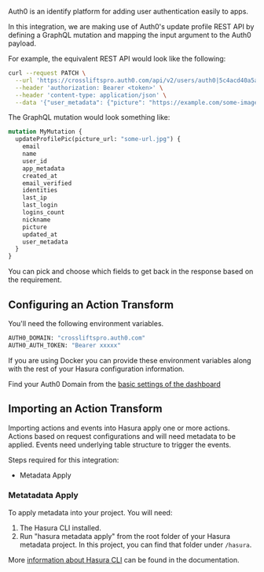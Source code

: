 Auth0 is an identify platform for adding user authentication easily to apps.

In this integration, we are making use of Auth0's update profile REST API by defining a GraphQL mutation and mapping the input argument to the Auth0 payload.

For example, the equivalent REST API would look like the following:

```bash
curl --request PATCH \
  --url 'https://crossliftspro.auth0.com/api/v2/users/auth0|5c4acd40a5a4833f69d6bc45' \
  --header 'authorization: Bearer <token>' \
  --header 'content-type: application/json' \
  --data '{"user_metadata": {"picture": "https://example.com/some-image.png"}}'
```

The GraphQL mutation would look something like:

```graphql
mutation MyMutation {
  updateProfilePic(picture_url: "some-url.jpg") {
    email
    name
    user_id
    app_metadata
    created_at
    email_verified
    identities
    last_ip
    last_login
    logins_count
    nickname
    picture
    updated_at
    user_metadata
  }
}
```

You can pick and choose which fields to get back in the response based on the requirement.

## Configuring an Action Transform

You'll need the following environment variables.

```bash
AUTH0_DOMAIN: "crossliftspro.auth0.com"
AUTH0_AUTH_TOKEN: "Bearer xxxxx"
```

If you are using Docker you can provide these environment variables along with the rest of your Hasura configuration information.

Find your Auth0 Domain from the [basic settings of the dashboard](https://auth0.com/docs/configure/applications/application-settings#basic-settings)

## Importing an Action Transform

Importing actions and events into Hasura apply one or more actions. Actions based on request configurations and will need metadata to be applied. Events need underlying table structure to trigger the events.

Steps required for this integration:

- Metadata Apply

### Metatadata Apply

To apply metadata into your project. You will need:

1. The Hasura CLI installed.
2. Run "hasura metadata apply" from the root folder of your Hasura metadata project. In this project, you can find that folder under `/hasura`.

More [information about Hasura CLI](https://hasura.io/docs/latest/graphql/core/hasura-cli/index.html) can be found in the documentation.
